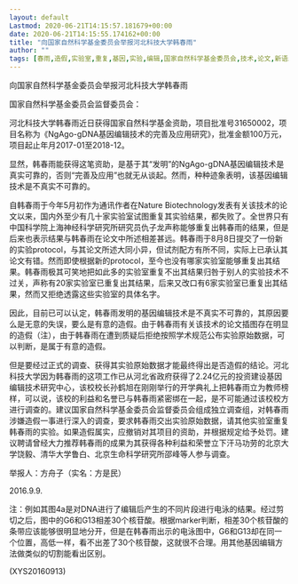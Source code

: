```yaml
---
layout: default
Lastmod: 2020-06-21T14:15:57.181679+00:00
date: 2020-06-21T14:15:55.174162+00:00
title: "向国家自然科学基金委员会举报河北科技大学韩春雨"
author: ""
tags: [春雨,造假,实验室,重复,基因,实验,编辑,国家自然科学基金委员会,技术,论文,新语丝]
---
```


向国家自然科学基金委员会举报河北科技大学韩春雨

国家自然科学基金委员会监督委员会：

河北科技大学韩春雨近日获得国家自然科学基金资助，项目批准号31650002，项目名称为《NgAgo-gDNA基因编辑技术的完善及应用研究》，批准金额100万元，项目起止年月2017-01至2018-12。

显然，韩春雨能获得这笔资助，是基于其“发明”的NgAgo-gDNA基因编辑技术是真实可靠的，否则“完善及应用”也就无从谈起。然而，种种迹象表明，该基因编辑技术是不真实不可靠的。

自韩春雨于今年5月初作为通讯作者在Nature Biotechnology发表有关该技术的论文以来，国内外至少有几十家实验室试图重复其实验结果，都失败了。全世界只有中国科学院上海神经科学研究所研究员仇子龙声称能够重复出韩春雨的结果，但是后来也表示结果与韩春雨在论文中所述相差甚远。韩春雨于8月8日提交了一份新的实验protocol，与其论文所述大同小异，但试剂配方有所不同，实际上已承认其论文有错。然而即使根据新的protocol，至今也没有哪家实验室能够重复出其结果。韩春雨极其可笑地把如此多的实验室重复不出其结果归咎于别人的实验技术不过关，声称有20家实验室已重复出其结果，后来又改口有6家实验室已重复出其结果，然而又拒绝透露这些实验室的具体名字。

因此，目前已可以认定，韩春雨发明的基因编辑技术是不真实不可靠的，其原因要么是无意的失误，要么是有意的造假。由于韩春雨有关该技术的论文插图存在明显的造假（注），由于韩春雨在遭到质疑后拒绝按照学术规范公布实验原始数据，可以判断，是属于有意的造假。

但是要经过正式的调查、获得其实验原始数据才能最终得出是否造假的结论。河北科技大学因为韩春雨的这项工作已从河北省政府获得了2.24亿元的投资建设基因编辑技术研究中心，该校校长孙鹤旭在刚刚举行的开学典礼上把韩春雨立为教师榜样，可以说，该校的利益和名誉已与韩春雨紧密绑在一起，是不可能通过该校校方进行调查的。建议国家自然科学基金委员会监督委员会组成独立调查组，对韩春雨涉嫌造假一事进行深入的调查，要求韩春雨交出实验原始数据，请其他实验室重复韩春雨的实验。如果造假属实，应撤销对其项目的资助，并根据规定给予处罚。建议聘请曾经大力推荐韩春雨的成果为其获得各种利益和荣誉立下汗马功劳的北京大学饶毅、清华大学鲁白、北京生命科学研究所邵峰等人参与调查。

举报人：方舟子（实名：方是民）

2016.9.9.

注：例如其图4a是对DNA进行了编辑后产生的不同片段进行电泳的结果。经过剪切之后，图中的G6和G13相差30个核苷酸。根据marker判断，相差30个核苷酸的条带应该能够很明显地分开，但是在韩春雨出示的电泳图中，G6和G13却在同一个位置，高低一样，看不出差了30个核苷酸，这就很不合理。用其他基因编辑方法做类似的切割能看出区别。

(XYS20160913)


